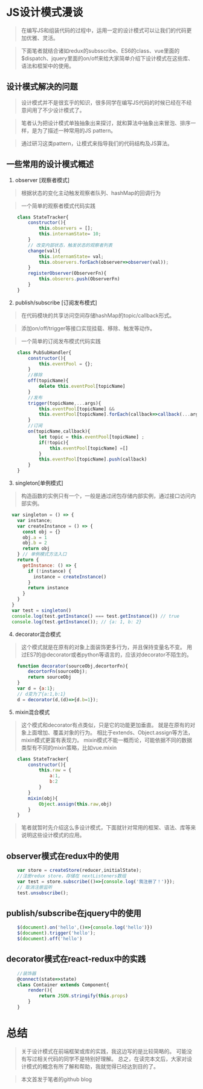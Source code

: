 # JS设计模式漫谈

> 在编写JS和组装代码的过程中，运用一定的设计模式可以让我们的代码更加优雅、灵活。

> 下面笔者就结合诸如redux的subsscribe、ES6的class、vue里面的$dispatch、jquery里面的on/off来给大家简单介绍下设计模式在这些库、语法和框架中的使用。

## 设计模式解决的问题

> 设计模式并不是很玄乎的知识，很多同学在编写JS代码的时候已经在不经意间用了不少设计模式了。

> 笔者认为把设计模式单独抽象出来探讨，就和算法中抽象出来冒泡、排序一样，是为了描述一种常用的JS pattern。

> 通过研习这类pattern，让模式来指导我们的代码结构及JS算法。

## 一些常用的设计模式概述

1. observer [观察者模式]

> 根据状态的变化主动触发观察者队列、hashMap的回调行为

> 一个简单的观察者模式代码实践

```javascript
	class StateTracker{
		constructor(){
			this.observers = [];
			this.internamState= 10;
		}
		// 改变内部状态，触发状态的观察者列表
		change(val){
			this.internamState= val;
			this.observers.forEach(observer=>observer(val));
		}
		registerObserver(ObserverFn){
			this.obserers.push(ObserverFn)
		}
	}
```

2. publish/subscribe [订阅发布模式]

> 在代码模块的共享访问空间存储hashMap的topic/callback形式。

> 添加on/off/trigger等接口实现挂载、移除、触发等动作。

> 一个简单的订阅发布模式代码实践

```javascript
	class PubSubHandler{
		constructor(){
			this.eventPool = {};
		}
		//移除
		off(topicName){
			delete this.eventPool[topicName]
		}
		//发布
		trigger(topicName,...args){
			this.eventPool[topicName] && 
			this.eventPool[topicName].forEach(callback=>callback(...args));
		}
		//订阅
		on(topicName,callback){
			let topic = this.eventPool[topicName] ;
			if(!topic){
 				this.eventPool[topicName] =[]
			}
			this.eventPool[topicName].push(callback)
		}
	}
```

3. singleton[单例模式]

> 构造函数的实例只有一个，一般是通过闭包存储内部实例，通过接口访问内部实例。

```javascript
  var singleton = () => {
    var instance;
    var createInstance = () => {
      const obj = {}
      obj.a = 1
      obj.b = 2
      return obj
    } // 单例模式方法入口
    return {
      getInstance: () => {
        if (!instance) {
          instance = createInstance()
        }
        return instance
      }
    }
  }
  var test = singleton()
  console.log(test.getInstance() === test.getInstance()) // true
  console.log(test.getInstance()); // {a: 1, b: 2}
```

4. decorator混合模式

> 这个模式就是在原有的对象上面装饰更多行为，并且保持变量名不变。
> 用过ES7的@decorator或者python等语言的，应该对decorator不陌生的。

```javascript
	function decorator(sourceObj,decortorFn){
		decortorFn(sourceObj);
		return sourceObj
	}
	var d = {a:1};
	// d变为了{a:1,b:1}
	d = decorator(d,(d)=>{d.b=1});
```

5. mixin混合模式

> 这个模式和decorator有点类似，只是它的功能更加垂直。
> 就是在原有的对象上面增加、覆盖对象的行为。
> 相比于extends、Object.assign等方法，mixin模式更富有表现力。
> mixin模式不能一概而论，可能依据不同的数据类型有不同的mixin策略，比如vue.mixin

```javascript
	class StateTracker{
		constructor(){
			this.raw = {
				a:1,
				b:2
			}
		}
		mixin(obj){
			Object.assign(this.raw,obj)
		}
	}
```

> 笔者就暂时先介绍这么多设计模式，下面就针对常用的框架、语法、库等来说明这些设计模式的应用。


## observer模式在redux中的使用

```javascript
	var store = createStore(reducer,initialState);
	//注册redux store，存储在 nextListeners数组
	var test = store.subscribe(()=>{console.log('我注册了！')});
	// 取消注册监听
	test.unsubscribe();
```
## publish/subscribe在jquery中的使用

```javascript
	$(document).on('hello',()=>{console.log('hello')})
	$(document).trigger('hello');
	$(document).off('hello')
```

## decorator模式在react-redux中的实践

```javascript
	//装饰器
	@connect(state=>state)
	class Container extends Component{
		render(){
			return JSON.stringify(this.props)	
		}
	}
```

# 总结

> 关于设计模式在前端框架或库的实践，我这边写的是比较简略的。
> 可能没有写过相关代码的同学不是特别好理解。
> 总之，在读完本文后，大家对设计模式的概念有所了解和帮助，我就觉得已经达到目的了。

> 本文首发于笔者的github blog 












